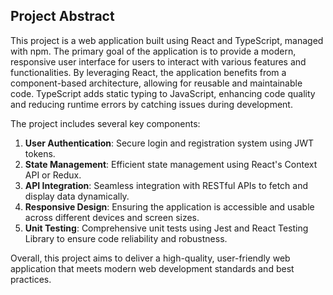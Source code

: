 ## Project Abstract

This project is a web application built using React and TypeScript, managed with npm. The primary goal of the application is to provide a modern, responsive user interface for users to interact with various features and functionalities. By leveraging React, the application benefits from a component-based architecture, allowing for reusable and maintainable code. TypeScript adds static typing to JavaScript, enhancing code quality and reducing runtime errors by catching issues during development.

The project includes several key components:
1. **User Authentication**: Secure login and registration system using JWT tokens.
2. **State Management**: Efficient state management using React's Context API or Redux.
3. **API Integration**: Seamless integration with RESTful APIs to fetch and display data dynamically.
4. **Responsive Design**: Ensuring the application is accessible and usable across different devices and screen sizes.
5. **Unit Testing**: Comprehensive unit tests using Jest and React Testing Library to ensure code reliability and robustness.

Overall, this project aims to deliver a high-quality, user-friendly web application that meets modern web development standards and best practices.


